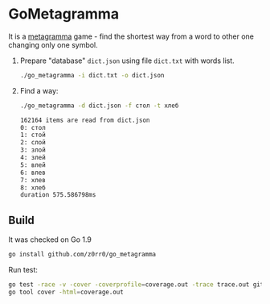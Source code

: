 # GoMetagramma

It is a [metagramma](https://ru.wikipedia.org/wiki/%D0%9C%D0%B5%D1%82%D0%B0%D0%B3%D1%80%D0%B0%D0%BC%D0%BC%D1%8B) game - find the shortest way from a word to other one changing only one symbol.

1. Prepare "database" `dict.json` using file `dict.txt` with words list.

    ```sh
    ./go_metagramma -i dict.txt -o dict.json
    ```

2. Find a way:

    ```sh
    ./go_metagramma -d dict.json -f стол -t хлеб
    
    162164 items are read from dict.json
    0: стол
    1: стой
    2: слой
    3: злой
    4: злей
    5: влей
    6: влев
    7: хлев
    8: хлеб
    duration 575.586798ms
    ```

## Build

It was checked on Go 1.9

```sh
go install github.com/z0rr0/go_metagramma
```

Run test:

```sh
go test -race -v -cover -coverprofile=coverage.out -trace trace.out github.com/z0rr0/go_metagramma
go tool cover -html=coverage.out
```
